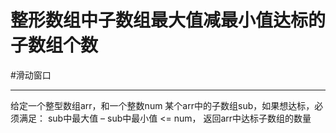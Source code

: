 # 整形数组中子数组最大值减最小值达标的子数组个数

#滑动窗口

---

给定一个整型数组arr，和一个整数num
某个arr中的子数组sub，如果想达标，必须满足：
sub中最大值 – sub中最小值 <= num，
返回arr中达标子数组的数量
